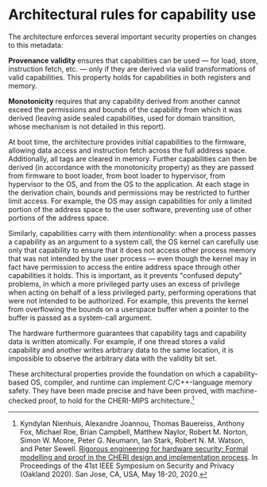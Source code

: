 # Architectural rules for capability use

The architecture enforces several important security properties on changes to
this metadata:

**Provenance validity** ensures that capabilities can be used &mdash; for
  load, store, instruction fetch, etc. &mdash; only if they are derived via valid
  transformations of valid capabilities.
  This property holds for capabilities in both registers and memory.

**Monotonicity** requires that any capability derived from another
  cannot exceed the permissions and bounds of the capability from which it was
  derived (leaving aside sealed capabilities, used for domain transition,
  whose mechanism is not detailed in this report).

At boot time, the architecture provides initial capabilities to the firmware,
allowing data access and instruction fetch across the full address space.
Additionally, all tags are cleared in memory.
Further capabilities can then be derived (in accordance with the monotonicity
property) as they are passed from firmware to boot loader, from boot loader to
hypervisor, from hypervisor to the OS, and from the OS to the application.
At each stage in the derivation chain, bounds and permissions may be
restricted to further limit access.
For example, the OS may assign capabilities for only a limited portion of the
address space to the user software, preventing use of other portions of the
address space.

Similarly, capabilities carry with them *intentionality*: when a
process passes a capability as an argument to a system call, the OS kernel can
carefully use only that capability to ensure that it does not access other
process memory that was not intended by the user process &mdash; even though the
kernel may in fact have permission to access the entire address space through
other capabilities it holds.
This is important, as it prevents "confused deputy" problems, in which a more
privileged party uses an excess of privilege when acting on behalf of a less
privileged party, performing operations that were not intended to be
authorized.
For example, this prevents the kernel from overflowing the bounds on a
userspace buffer when a pointer to the buffer is passed as a
system-call argument.

The hardware furthermore guarantees that capability tags and capability data is written atomically.
For example, if one thread stores a valid capability and another writes arbitrary data to the same location, it is impossible to observe the arbitrary data with the validity bit set.

These architectural properties provide the foundation on which a
capability-based OS, compiler, and runtime can implement C/C++-language memory
safety.
They have been made precise and have been proved, with machine-checked proof,
to hold for the CHERI-MIPS architecture.[^1]

[^1]: Kyndylan Nienhuis, Alexandre Joannou, Thomas Bauereiss, Anthony Fox, Michael Roe, Brian Campbell, Matthew Naylor, Robert M. Norton, Simon W. Moore, Peter G. Neumann, Ian Stark, Robert N. M. Watson, and Peter Sewell. [Rigorous engineering for hardware security: Formal modelling and proof in the CHERI design and implementation process](https://www.cl.cam.ac.uk/research/security/ctsrd/pdfs/202005oakland-cheri-formal.pdf). In Proceedings of the 41st IEEE Symposium on Security and Privacy (Oakland 2020). San Jose, CA, USA, May 18-20, 2020.
